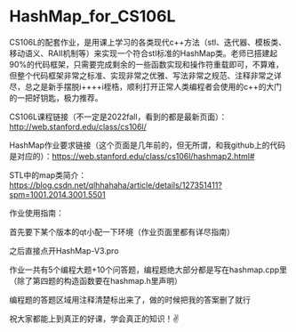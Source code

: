 # HashMap_for_CS106L
CS106L的配套作业，是用课上学习的各类现代c++方法（stl、迭代器、模板类、移动语义、RAII机制等）来实现一个符合stl标准的HashMap类。老师已搭建起90%的代码框架，只需要完成剩余的一些函数实现和操作符重载即可，不算难，但整个代码框架非常之标准、实现非常之优雅、写法非常之规范、注释非常之详尽，总之是新手摆脱i++++i桎梏，顺利打开正常人类编程者会使用的c++的大门的一把好钥匙，极力推荐。

CS106L课程链接（不一定是2022fall，看到的都是最新页面）：http://web.stanford.edu/class/cs106l/

HashMap作业要求链接（这个页面是几年前的，但无所谓，和我github上的代码是对应的）：https://web.stanford.edu/class/cs106l/hashmap2.html#

STL中的map类简介：https://blog.csdn.net/qlhhahaha/article/details/127351411?spm=1001.2014.3001.5501



作业使用指南：

首先要下某个版本的qt小配一下环境（作业页面里都有详尽指南）

之后直接点开HashMap-V3.pro

作业一共有5个编程大题+10个问答题，编程题绝大部分都是写在hashmap.cpp里（除了第四题的构造函数要在hashmap.h里声明）

编程题的答题区域用注释清楚标出来了，做的时候把我的答案删了就行

祝大家都能上到真正的好课，学会真正的知识！✌
